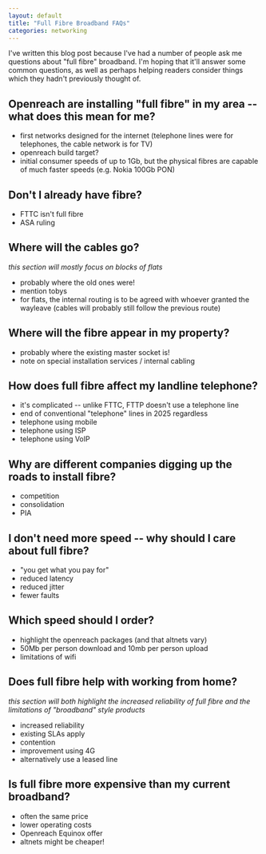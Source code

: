 ```yaml
---
layout: default
title: "Full Fibre Broadband FAQs"
categories: networking
---
```


I've written this blog post because I've had a number of people ask me questions about "full fibre" broadband. I'm hoping that it'll answer some common questions, as well as perhaps helping readers consider things which they hadn't previously thought of.

## Openreach are installing "full fibre" in my area -- what does this mean for me?

- first networks designed for the internet (telephone lines were for telephones, the cable network is for TV)
- openreach build target?
- initial consumer speeds of up to 1Gb, but the physical fibres are capable of much faster speeds (e.g. Nokia 100Gb PON)

## Don't I already have fibre?

- FTTC isn't full fibre
- ASA ruling

## Where will the cables go?

_this section will mostly focus on blocks of flats_

- probably where the old ones were!
- mention tobys
- for flats, the internal routing is to be agreed with whoever granted the wayleave (cables will probably still follow the previous route)

## Where will the fibre appear in my property?

- probably where the existing master socket is!
- note on special installation services / internal cabling

## How does full fibre affect my landline telephone?

- it's complicated -- unlike FTTC, FTTP doesn't use a telephone line
- end of conventional "telephone" lines in 2025 regardless
- telephone using mobile
- telephone using ISP
- telephone using VoIP

## Why are different companies digging up the roads to install fibre?

- competition
- consolidation
- PIA

## I don't need more speed -- why should I care about full fibre?

- "you get what you pay for"
- reduced latency
- reduced jitter
- fewer faults

## Which speed should I order?

- highlight the openreach packages (and that altnets vary)
- 50Mb per person download and 10mb per person upload
- limitations of wifi

## Does full fibre help with working from home?

_this section will both highlight the increased reliability of full fibre and the limitations of "broadband" style products_

- increased reliability
- existing SLAs apply
- contention
- improvement using 4G
- alternatively use a leased line

## Is full fibre more expensive than my current broadband?

- often the same price
- lower operating costs
- Openreach Equinox offer
- altnets might be cheaper!
